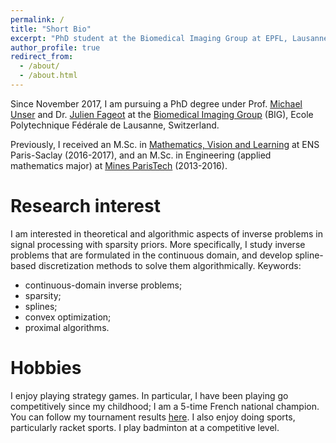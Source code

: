```yaml
---
permalink: /
title: "Short Bio"
excerpt: "PhD student at the Biomedical Imaging Group at EPFL, Lausanne, Switzerland."
author_profile: true
redirect_from:
  - /about/
  - /about.html
---
```


Since November 2017, I am pursuing a PhD degree under Prof. [Michael Unser](http://bigwww.epfl.ch/unser/) and Dr. [Julien Fageot](http://bigwww.epfl.ch/fageot/index.html) at the [Biomedical Imaging Group](http://bigwww.epfl.ch/) (BIG), Ecole Polytechnique Fédérale de Lausanne, Switzerland.

Previously, I received an M.Sc. in [Mathematics, Vision and Learning](http://math.ens-paris-saclay.fr/version-francaise/formations/master-mva/) at ENS Paris-Saclay (2016-2017), and an M.Sc. in Engineering (applied mathematics major) at [Mines ParisTech](https://www.minesparis.psl.eu) (2013-2016).

Research interest
======
I am interested in theoretical and algorithmic aspects of inverse problems in signal processing with sparsity priors. More specifically, I study inverse problems that are formulated in the continuous domain, and develop spline-based discretization methods to solve them algorithmically. Keywords:
* continuous-domain inverse problems;
* sparsity;
* splines;
* convex optimization;
* proximal algorithms.

Hobbies
======
I enjoy playing strategy games. In particular, I have been playing go competitively since my childhood; I am a 5-time French national champion. You can follow my tournament results [here](https://www.europeangodatabase.eu/EGD/Player_Card.php?&key=12950872). I also enjoy doing sports, particularly racket sports. I play badminton at a competitive level.
